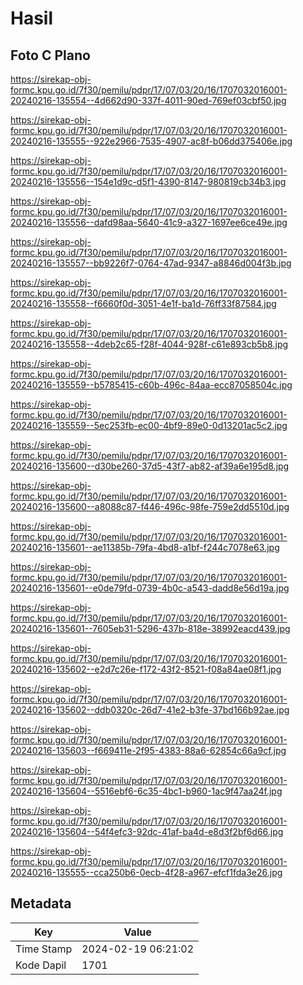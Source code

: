 # Hasil

## Foto C Plano

https://sirekap-obj-formc.kpu.go.id/7f30/pemilu/pdpr/17/07/03/20/16/1707032016001-20240216-135554--4d662d90-337f-4011-90ed-769ef03cbf50.jpg

https://sirekap-obj-formc.kpu.go.id/7f30/pemilu/pdpr/17/07/03/20/16/1707032016001-20240216-135555--922e2966-7535-4907-ac8f-b06dd375406e.jpg

https://sirekap-obj-formc.kpu.go.id/7f30/pemilu/pdpr/17/07/03/20/16/1707032016001-20240216-135556--154e1d9c-d5f1-4390-8147-980819cb34b3.jpg

https://sirekap-obj-formc.kpu.go.id/7f30/pemilu/pdpr/17/07/03/20/16/1707032016001-20240216-135556--dafd98aa-5640-41c9-a327-1697ee6ce49e.jpg

https://sirekap-obj-formc.kpu.go.id/7f30/pemilu/pdpr/17/07/03/20/16/1707032016001-20240216-135557--bb9226f7-0764-47ad-9347-a8846d004f3b.jpg

https://sirekap-obj-formc.kpu.go.id/7f30/pemilu/pdpr/17/07/03/20/16/1707032016001-20240216-135558--f6660f0d-3051-4e1f-ba1d-76ff33f87584.jpg

https://sirekap-obj-formc.kpu.go.id/7f30/pemilu/pdpr/17/07/03/20/16/1707032016001-20240216-135558--4deb2c65-f28f-4044-928f-c61e893cb5b8.jpg

https://sirekap-obj-formc.kpu.go.id/7f30/pemilu/pdpr/17/07/03/20/16/1707032016001-20240216-135559--b5785415-c60b-496c-84aa-ecc87058504c.jpg

https://sirekap-obj-formc.kpu.go.id/7f30/pemilu/pdpr/17/07/03/20/16/1707032016001-20240216-135559--5ec253fb-ec00-4bf9-89e0-0d13201ac5c2.jpg

https://sirekap-obj-formc.kpu.go.id/7f30/pemilu/pdpr/17/07/03/20/16/1707032016001-20240216-135600--d30be260-37d5-43f7-ab82-af39a6e195d8.jpg

https://sirekap-obj-formc.kpu.go.id/7f30/pemilu/pdpr/17/07/03/20/16/1707032016001-20240216-135600--a8088c87-f446-496c-98fe-759e2dd5510d.jpg

https://sirekap-obj-formc.kpu.go.id/7f30/pemilu/pdpr/17/07/03/20/16/1707032016001-20240216-135601--ae11385b-79fa-4bd8-a1bf-f244c7078e63.jpg

https://sirekap-obj-formc.kpu.go.id/7f30/pemilu/pdpr/17/07/03/20/16/1707032016001-20240216-135601--e0de79fd-0739-4b0c-a543-dadd8e56d19a.jpg

https://sirekap-obj-formc.kpu.go.id/7f30/pemilu/pdpr/17/07/03/20/16/1707032016001-20240216-135601--7605eb31-5296-437b-818e-38992eacd439.jpg

https://sirekap-obj-formc.kpu.go.id/7f30/pemilu/pdpr/17/07/03/20/16/1707032016001-20240216-135602--e2d7c26e-f172-43f2-8521-f08a84ae08f1.jpg

https://sirekap-obj-formc.kpu.go.id/7f30/pemilu/pdpr/17/07/03/20/16/1707032016001-20240216-135602--ddb0320c-26d7-41e2-b3fe-37bd166b92ae.jpg

https://sirekap-obj-formc.kpu.go.id/7f30/pemilu/pdpr/17/07/03/20/16/1707032016001-20240216-135603--f669411e-2f95-4383-88a6-62854c66a9cf.jpg

https://sirekap-obj-formc.kpu.go.id/7f30/pemilu/pdpr/17/07/03/20/16/1707032016001-20240216-135604--5516ebf6-6c35-4bc1-b960-1ac9f47aa24f.jpg

https://sirekap-obj-formc.kpu.go.id/7f30/pemilu/pdpr/17/07/03/20/16/1707032016001-20240216-135604--54f4efc3-92dc-41af-ba4d-e8d3f2bf6d66.jpg

https://sirekap-obj-formc.kpu.go.id/7f30/pemilu/pdpr/17/07/03/20/16/1707032016001-20240216-135555--cca250b6-0ecb-4f28-a967-efcf1fda3e26.jpg


## Metadata

| Key        | Value               |
| ---------- | ------------------- |
| Time Stamp | 2024-02-19 06:21:02 |
| Kode Dapil | 1701                |



